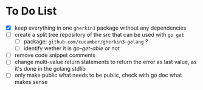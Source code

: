 

# To Do List

- [x] keep everything in one `gherkin3` package without any dependencies
- [ ] create a split tree repository of the src that can be used with `go get`
    - [ ] package: `github.com/cucumber/gherkin3-golang` ?
    - [ ] identify wether it is *go-get-able* or not
- [ ] remove code snippet comments 
- [ ] change multi-value return statements to return the error as last value, as it's done in the golang stdlib
- [ ] only make public what needs to be public, check with go doc what makes sense
